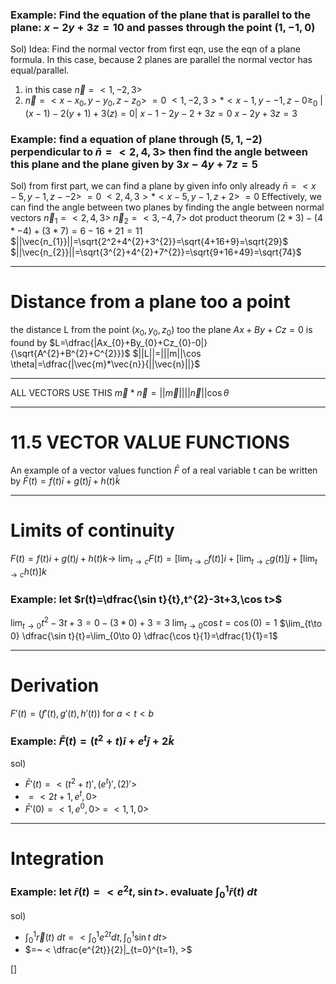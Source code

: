 ### Example: Find the equation of the plane that is parallel to the plane: $x-2y+3z=10$ and passes through the point $(1,-1,0)$
Sol) Idea: Find the normal vector from first eqn, use the eqn of a plane formula. In this case, because 2 planes are parallel the normal vector has equal/parallel. 
1. in this case $\vec{n}=<1,-2,3>$
2. $\vec{n}=<x-x_{0},y-y_{0},z-z_{0}> ~= 0$
		$<1,-2,3>*<x-1,y--1,z-0\geq_{0}$
		$|(x-1)-2(y+1)+3(z)=0|$
		$x-1-2y-2+3z=0$
		$x-2y+3z=3$
### Example: find a equation of plane through $(5,1,-2)$ perpendicular to $\bar{n}=<2,4,3>$ then find the angle between this plane and the plane given by $3x-4y+7z=5$ 
Sol)  from first part, we can find a plane by given info only already
	$\bar{n}=<x-5,y-1,z--2> ~=0$
	$<2,4,3>*<x-5,y-1,z+2> ~=0$
	Effectively, we can find the angle between two planes by finding the angle between normal vectors
	$\vec{n}_{1}=<2,4,3>$
	$\vec{n}_{2}=<3,-4,7>$
	dot product theorum
	$(2*3)-(4*-4)+(3*7)=6-16+21=11$
	$||\vec{n_{1}}||=\sqrt{2^2+4^{2}+3^{2}}=\sqrt{4+16+9}=\sqrt{29}$
	$||\vec{n_{2}}||=\sqrt{3^{2}+4^{2}+7^{2}}=\sqrt{9+16+49}=\sqrt{74}$
___
# Distance from a plane too a point
the distance L from the point $(x_{0},y_{0},z_{0})$ too the plane $Ax+By+Cz=0$ is found by
$L=\dfrac{|Ax_{0}+By_{0}+Cz_{0}-0|}{\sqrt{A^{2}+B^{2}+C^{2}}}$
$||L||=|||m||\cos \theta|=\dfrac{|\vec{m}*\vec{n}}{||\vec{n}||}$
___
ALL VECTORS USE THIS
$\vec{m}*\vec{n}=||\vec{m}||||\vec{n}||\cos \theta$
___
# 11.5 VECTOR VALUE FUNCTIONS
An example of a vector values function $\bar{F}$ of a real variable t can be written by $\bar{F}(t)=f(t)\bar{i}+g(t)\bar{j}+h(t)\bar{k}$
___
# Limits of continuity
$F(t)=f(t)i+g(t)j+h(t)k \to$ $\lim_{t\to c}F(t)=[\lim_{t\to c}f(t)]i+[\lim_{t\to c}g(t)]j+[\lim_{t\to c}h(t)]k$
### Example: let $r(t)=\dfrac{\sin t}{t},t^{2}-3t+3,\cos t>$
$\lim_{t\to 0}t^{2}-3t+3=0-(3*0)+3=3$
$\lim_{t\to 0}\cos t=\cos(0)=1$
$\lim_{t\to 0} \dfrac{\sin t}{t}=\lim_{0\to 0} \dfrac{\cos t}{1}=\dfrac{1}{1}=1$
___
# Derivation
$F'(t)=(f'(t),g'(t),h'(t))$ for $a<t<b$
### Example: $\bar{F}(t)=(t^{2}+t)\bar{i}+e^t\bar{j}+2\bar{k}$
sol) 
- $\bar{F}'(t)=<(t^{2}+t)',(e^t)',(2)'>$
- $=<2t+1,e^t,0>$
- $\bar{F}'(0)=<1,e^0,0> ~=~<1,1,0>$
___
# Integration


### Example: let $\bar{r}(t) = <e^2t,\sin t>$. evaluate $\int_{0}^1 \bar{r}(t)~dt$
sol)
- $\int_{0}^1 \vec{r}(t)~dt= <\int_{0}^1e^{2t}dt,\int_{0}^1\sin t~dt>$
- $=~ < \dfrac{e^{2t}}{2}|_{t=0}^{t=1}, >$





[]